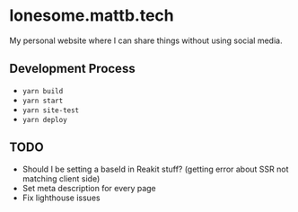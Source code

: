 # lonesome.mattb.tech

My personal website where I can share things without using social media.

## Development Process

- `yarn build`
- `yarn start`
- `yarn site-test`
- `yarn deploy`

## TODO

- Should I be setting a baseId in Reakit stuff? (getting error about SSR not matching client side)
- Set meta description for every page
- Fix lighthouse issues
